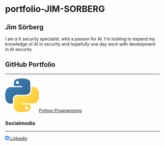# portfolio-JIM-SORBERG



## Jim Sörberg
I am a It security specialist, whit a passon for AI. I'm looking to expand my knowledge of AI in security and hopefully one day work with development in AI security.

## GitHub Portfolio

------------------------
[![pycon](assets/pylogo.png)Python Programming][Pyport]




[Pyport]:https://github.com/RealRadioactiveapple/python-programming-JIM-S-RBERG


### Socialmedia
________________________
[![linkedinicon](assets/linkedIn-icon.png) Linkedin][Socialm]

[Socialm]:https://www.linkedin.com/in/jim-s%C3%B6rberg-b6839a1a2/